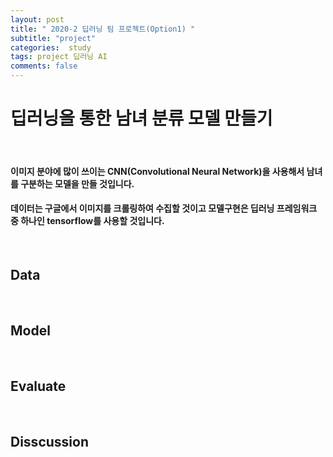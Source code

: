 ```yaml
---  
layout: post  
title: " 2020-2 딥러닝 팀 프로젝트(Option1) "  
subtitle: "project"  
categories:  study
tags: project 딥러닝 AI 
comments: false  
---  
```

# 딥러닝을 통한 남녀 분류 모델 만들기
<br>

#### 이미지 분야에 많이 쓰이는 CNN(Convolutional Neural Network)을 사용해서 남녀를 구분하는 모델을 만들 것입니다.<br>
#### 데이터는 구글에서 이미지를 크롤링하여 수집할 것이고 모델구현은 딥러닝 프레임워크 중 하나인 tensorflow를 사용할 것입니다.

<br>

## Data
<br>

## Model
<br>

## Evaluate 

<br>

## Disscussion
